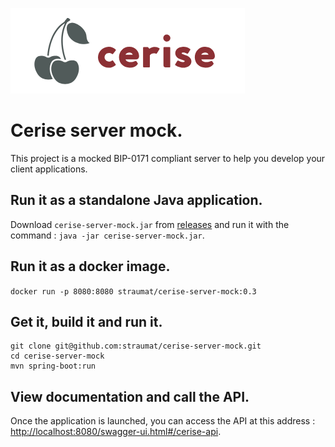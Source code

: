 ![Cerise BIP-0171](logo.png)
# Cerise server mock.
This project is a mocked BIP-0171 compliant server to help you develop your client applications. 

## Run it as a standalone Java application.
Download `cerise-server-mock.jar` from [releases](https://github.com/straumat/cerise-server-mock/releases) and run it with the command : `java -jar cerise-server-mock.jar`.

## Run it as a docker image.
`docker run -p 8080:8080 straumat/cerise-server-mock:0.3`

## Get it, build it and run it.
```
git clone git@github.com:straumat/cerise-server-mock.git
cd cerise-server-mock
mvn spring-boot:run
```

## View documentation and call the API.
Once the application is launched, you can access the API at this address : [http://localhost:8080/swagger-ui.html#/cerise-api](http://localhost:8080/swagger-ui.html#/cerise-api).